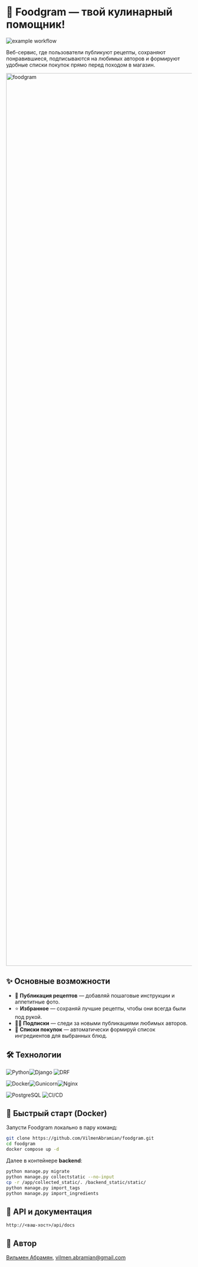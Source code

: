
# 🍲 Foodgram — твой кулинарный помощник!

![example workflow](https://github.com/VilmenAbramian/foodgram/actions/workflows/main.yml/badge.svg)

Веб-сервис, где пользователи публикуют рецепты, сохраняют понравившиеся, подписываются на любимых авторов и формируют удобные списки покупок прямо перед походом в магазин.

<img width="2000" height="2424" alt="foodgram" src="https://github.com/user-attachments/assets/70879d94-584a-4e23-9d78-aefaded169e1" />


## ✨ Основные возможности
- 📝 **Публикация рецептов** — добавляй пошаговые инструкции и аппетитные фото.
- ⭐ **Избранное** — сохраняй лучшие рецепты, чтобы они всегда были под рукой.
- 👨‍🍳 **Подписки** — следи за новыми публикациями любимых авторов.
- 🛒 **Списки покупок** — автоматически формируй список ингредиентов для выбранных блюд.

## 🛠 Технологии

![Python](https://img.shields.io/badge/Python-3776AB?style=for-the-badge&logo=python&logoColor=white)![Django](https://img.shields.io/badge/Django-092E20?style=for-the-badge&logo=django&logoColor=white)
![DRF](https://img.shields.io/badge/DRF-Django%20REST%20Framework-red?style=for-the-badge)

![Docker](https://img.shields.io/badge/Docker-2496ED?style=for-the-badge&logo=docker&logoColor=white)![Gunicorn](https://img.shields.io/badge/Gunicorn-499C57?style=for-the-badge)![Nginx](https://img.shields.io/badge/Nginx-009639?style=for-the-badge&logo=nginx&logoColor=white)

![PostgreSQL](https://img.shields.io/badge/PostgreSQL-316192?style=for-the-badge&logo=postgresql&logoColor=white)
![CI/CD](https://img.shields.io/badge/CI--CD-автоматизация-blue?style=for-the-badge)

## 🚀 Быстрый старт (Docker)

Запусти Foodgram локально в пару команд:
```bash
git clone https://github.com/VilmenAbramian/foodgram.git
cd foodgram
docker compose up -d
```
Далее в контейнере **backend**:
```bash
python manage.py migrate
python manage.py collectstatic --no-input
cp -r /app/collected_static/. /backend_static/static/
python manage.py import_tags
python manage.py import_ingredients
```

## 📑 API и документация
```
http://<ваш-хост>/api/docs
```

## 👤 Автор
[Вильмен Абрамян](https://github.com/VilmenAbramian), vilmen.abramian@gmail.com
